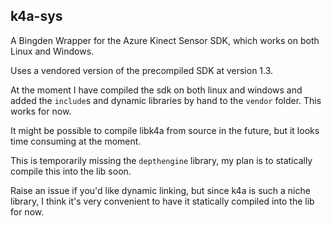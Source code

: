 k4a-sys
-------
A Bingden Wrapper for the Azure Kinect Sensor SDK, which works on both Linux and Windows.

Uses a vendored version of the precompiled SDK at version 1.3.

At the moment I have compiled the sdk on both linux and windows
and added the `include`s and dynamic libraries by hand to the 
`vendor` folder. This works for now.

It might be possible to compile libk4a from source in the future,
but it looks time consuming at the moment.

This is temporarily missing the `depthengine` library, my plan is to statically compile this into the lib soon.

Raise an issue if you'd like dynamic linking, but since k4a is such
a niche library, I think it's very convenient to have it statically compiled
into the lib for now.
